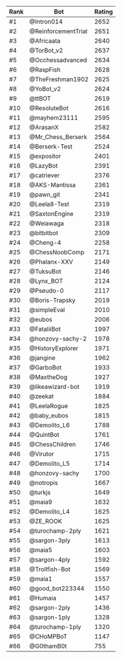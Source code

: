 Rank|Bot|Rating
---|---|---
#1|@Intron014|2652
#2|@ReinforcementTrial|2651
#3|@Africaata|2640
#4|@TorBot_v2|2637
#5|@Occhessadvanced|2634
#6|@RaspFish|2628
#7|@TheFreshman1902|2625
#8|@YoBot_v2|2624
#9|@ttBOT|2619
#10|@ResoluteBot|2616
#11|@mayhem23111|2595
#12|@ArasanX|2582
#13|@Mr_Chess_Berserk|2564
#14|@Berserk-Test|2524
#15|@expositor|2401
#16|@LazyBot|2391
#17|@catriever|2376
#18|@AKS-Mantissa|2361
#19|@pawn_git|2341
#20|@Leela8-Test|2319
#21|@SaxtonEngine|2319
#22|@Weiawaga|2318
#23|@bitbitbot|2309
#24|@Cheng-4|2258
#25|@ChessNoobComp|2171
#26|@Phalanx-XXV|2149
#27|@TuksuBot|2146
#28|@Lynx_BOT|2124
#29|@Pseudo-0|2117
#30|@Boris-Trapsky|2019
#31|@simpleEval|2010
#32|@eubos|2006
#33|@FataliiBot|1997
#34|@honzovy-sachy-2|1978
#35|@HistoryExplorer|1971
#36|@jangine|1962
#37|@GarboBot|1933
#38|@MaxtheDog|1927
#39|@likeawizard-bot|1919
#40|@zeekat|1884
#41|@LeelaRogue|1825
#42|@baby_eubos|1815
#43|@Demolito_L6|1788
#44|@QuintBot|1761
#45|@ChessChildren|1746
#46|@Virutor|1715
#47|@Demolito_L5|1714
#48|@honzovy-sachy|1700
#49|@notropis|1667
#50|@turkjs|1649
#51|@maia9|1632
#52|@Demolito_L4|1625
#53|@ZE_ROOK|1625
#54|@turochamp-2ply|1621
#55|@sargon-3ply|1613
#56|@maia5|1603
#57|@sargon-4ply|1592
#58|@Trollfish-Bot|1569
#59|@maia1|1557
#60|@good_bot223344|1550
#61|@Humaia|1457
#62|@sargon-2ply|1436
#63|@sargon-1ply|1328
#64|@turochamp-1ply|1320
#65|@CHoMPBoT|1147
#66|@G0thamB0t|755
